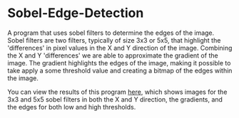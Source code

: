 # Sobel-Edge-Detection
A program that uses sobel filters to determine the edges of the image. Sobel filters are two filters, typically of size 3x3 or 5x5, that highlight the 'differences' in pixel values in the X and Y direction of the image. Combining the X and Y 'differences' we are able to approximate the gradient of the image. The gradient highlights the edges of the image, making it possible to take apply a some threshold value and creating a bitmap of the edges within the image.

You can view the results of this program [here](results), which shows images for the 3x3 and 5x5 sobel filters in both the X and Y direction, the gradients, and the edges for both low and high thresholds.
